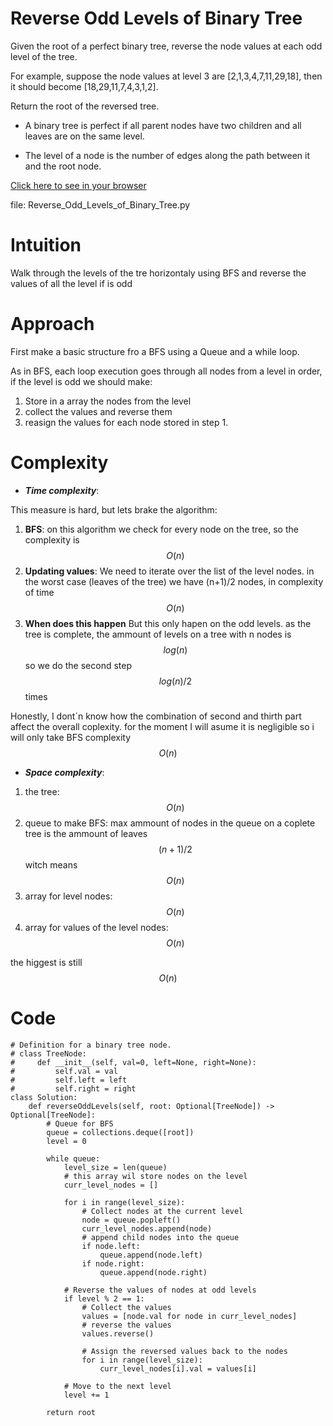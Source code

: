 # Reverse Odd Levels of Binary Tree
Given the root of a perfect binary tree, reverse the node values at each odd level of the tree.

For example, suppose the node values at level 3 are [2,1,3,4,7,11,29,18], then it should become [18,29,11,7,4,3,1,2].

Return the root of the reversed tree.

* A binary tree is perfect if all parent nodes have two children and all leaves are on the same level.

* The level of a node is the number of edges along the path between it and the root node.

[Click here to see in your browser](https://leetcode.com/problems/reverse-odd-levels-of-binary-tree/description/)

file: Reverse_Odd_Levels_of_Binary_Tree.py
# Intuition
<!-- Describe your first thoughts on how to solve this problem. -->
Walk through the levels of the tre horizontaly using BFS and reverse the values of all the level if is odd

# Approach
<!-- Describe your approach to solving the problem. -->
First make a basic structure fro a BFS using a Queue and a while loop.

As in BFS, each loop execution goes through all nodes from a level in order, if the level is odd we should make: 
1) Store in a array the nodes from the level 
2) collect the values and reverse them
3) reasign the values for each node stored in step 1. 


# Complexity
- ***Time complexity***:
<!-- Add your time complexity here, e.g. $$O(n)$$ -->
This measure is hard, but lets brake the algorithm:
1) **BFS**: on this algorithm we check for every node on the tree, so the complexity is $$O(n)$$
2) **Updating values**: We need to iterate over the list of the level nodes. in the worst case (leaves of the tree) we have (n+1)/2 nodes, in complexity of time  $$O(n)$$
3) **When does this happen** But this only hapen on the odd levels. as the tree is complete, the ammount of levels on a tree with n nodes is $$log(n)$$ so we do the second step $$log(n)/2$$ times

Honestly, I dont´n know how the combination of second and thirth part affect the overall coplexity. for the moment I will asume it is negligible so i will only take BFS complexity $$O(n)$$

- ***Space complexity***:
<!-- Add your space complexity here, e.g. $$O(n)$$ -->
1) the tree: $$O(n)$$
4) queue to make BFS: max ammount of nodes in the queue on a coplete tree is the ammount of leaves $$(n+1)/2$$ witch means $$O(n)$$ 
2) array for level nodes: $$O(n)$$
3) array for values of the level nodes: $$O(n)$$

the higgest is still $$O(n)$$



# Code
```python3 []
# Definition for a binary tree node.
# class TreeNode:
#     def __init__(self, val=0, left=None, right=None):
#         self.val = val
#         self.left = left
#         self.right = right
class Solution:
    def reverseOddLevels(self, root: Optional[TreeNode]) -> Optional[TreeNode]:
        # Queue for BFS
        queue = collections.deque([root])
        level = 0 

        while queue:
            level_size = len(queue)
            # this array wil store nodes on the level
            curr_level_nodes = []

            for i in range(level_size):
                # Collect nodes at the current level
                node = queue.popleft()
                curr_level_nodes.append(node)
                # append child nodes into the queue
                if node.left:
                    queue.append(node.left)
                if node.right:
                    queue.append(node.right)

            # Reverse the values of nodes at odd levels
            if level % 2 == 1:
                # Collect the values
                values = [node.val for node in curr_level_nodes]
                # reverse the values
                values.reverse()

                # Assign the reversed values back to the nodes
                for i in range(level_size):
                    curr_level_nodes[i].val = values[i]

            # Move to the next level
            level += 1

        return root    
        
```